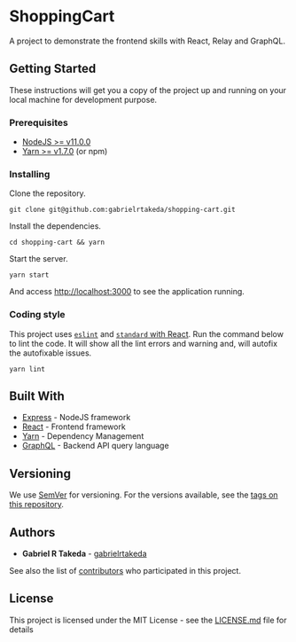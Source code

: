 # ShoppingCart

A project to demonstrate the frontend skills with React, Relay and GraphQL.

## Getting Started

These instructions will get you a copy of the project up and running on your local machine for development purpose.

### Prerequisites

- [NodeJS >= v11.0.0](https://nodejs.org/en/)
- [Yarn >= v1.7.0](https://yarnpkg.com/en/docs/install) (or npm)

### Installing

Clone the repository.

```
git clone git@github.com:gabrielrtakeda/shopping-cart.git
```

Install the dependencies.

```
cd shopping-cart && yarn
```

Start the server.

```
yarn start
```

And access [http://localhost:3000](http://localhost:3000) to see the application running.

### Coding style

This project uses [`eslint`](https://github.com/eslint/eslint) and [`standard` with React](https://github.com/standard/eslint-config-standard-react). Run the command below to lint the code. It will show all the lint errors and warning and, will autofix the autofixable issues.

```
yarn lint
```

## Built With

* [Express](https://expressjs.com/) - NodeJS framework
* [React](https://github.com/facebook/react) - Frontend framework
* [Yarn](https://yarnpkg.com/en/) - Dependency Management
* [GraphQL](https://graphql.org/) - Backend API query language

## Versioning

We use [SemVer](http://semver.org/) for versioning. For the versions available, see the [tags on this repository](https://github.com/your/project/tags). 

## Authors

* **Gabriel R Takeda** - [gabrielrtakeda](https://github.com/gabrielrtakeda)

See also the list of [contributors](https://github.com/your/project/contributors) who participated in this project.

## License

This project is licensed under the MIT License - see the [LICENSE.md](LICENSE.md) file for details
